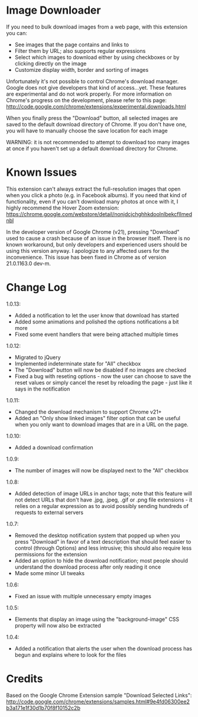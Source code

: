 Image Downloader
================
If you need to bulk download images from a web page, with this extension you can:
- See images that the page contains and links to
- Filter them by URL; also supports regular expressions
- Select which images to download either by using checkboxes or by clicking directly on the image
- Customize display width, border and sorting of images

Unfortunately it's not possible to control Chrome's download manager. Google does not give developers that kind of access...yet. These features are experimental and do not work properly. For more information on Chrome's progress on the development, please refer to this page: http://code.google.com/chrome/extensions/experimental.downloads.html

When you finally press the "Download" button, all selected images are saved to the default download directory of Chrome. If you don't have one, you will have to manually choose the save location for each image

WARNING: it is not recommended to attempt to download too many images at once if you haven't set up a default download directory for Chrome.

Known Issues
================
This extension can't always extract the full-resolution images that open when you click a photo (e.g. in Facebook albums). If you need that kind of functionality, even if you can't download many photos at once with it, I highly recommend the Hover Zoom extension: https://chrome.google.com/webstore/detail/nonjdcjchghhkdoolnlbekcfllmednbl

In the developer version of Google Chrome (v21), pressing "Download" used to cause a crash because of an issue in the browser itself. There is no known workaround, but only developers and experienced users should be using this version anyway. I apologize to any affected users for the inconvenience. This issue has been fixed in Chrome as of version 21.0.1163.0 dev-m.

Change Log
================
1.0.13:
- Added a notification to let the user know that download has started
- Added some animations and polished the options notifications a bit more
- Fixed some event handlers that were being attached multiple times

1.0.12:
- Migrated to jQuery
- Implemented indeterminate state for "All" checkbox
- The "Download" button will now be disabled if no images are checked
- Fixed a bug with reseting options - now the user can choose to save the reset values or simply cancel the reset by reloading the page - just like it says in the notification

1.0.11:
- Changed the download mechanism to support Chrome v21+
- Added an "Only show linked images" filter option that can be useful when you only want to download images that are in a URL on the page.

1.0.10:
- Added a download confirmation

1.0.9:
- The number of images will now be displayed next to the "All" checkbox

1.0.8:
- Added detection of image URLs in anchor tags; note that this feature will not detect URLs that don't have .jpg, .jpeg, .gif or .png file extensions - it relies on a regular expression as to avoid possibly sending hundreds of requests to external servers

1.0.7:
- Removed the desktop notification system that popped up when you press "Download" in favor of a text description that should feel easier to control (through Options) and less intrusive; this should also require less permissions for the extension
- Added an option to hide the download notification; most people should understand the download process after only reading it once
- Made some minor UI tweaks

1.0.6:
- Fixed an issue with multiple unnecessary empty images

1.0.5:
- Elements that display an image using the "background-image" CSS property will now also be extracted

1.0.4:
- Added a notification that alerts the user when the download process has begun and explains where to look for the files

Credits
================
Based on the Google Chrome Extension sample "Download Selected Links":
http://code.google.com/chrome/extensions/samples.html#9e4fd06300ee2b3a171e1f30d1b70f8f10152c2b
